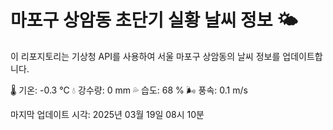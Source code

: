 
# 마포구 상암동 초단기 실황 날씨 정보 🌤️

이 리포지토리는 기상청 API를 사용하여 서울 마포구 상암동의 날씨 정보를 업데이트합니다. 

🌡️ 기온: -0.3 ℃
💧 강수량: 0 mm
💦 습도: 68 %
🌬️ 풍속: 0.1 m/s

마지막 업데이트 시각: 2025년 03월 19일 08시 10분    
